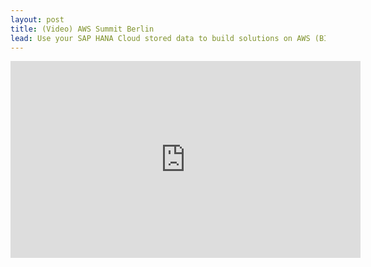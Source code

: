 ```yaml
---
layout: post
title: (Video) AWS Summit Berlin
lead: Use your SAP HANA Cloud stored data to build solutions on AWS (BIZ301)
---
```


<iframe width="560" height="315" src="https://www.youtube.com/embed/Ky5DR_Yq85Q?si=RfyZd-c6wxZb8xeu" title="YouTube video player" frameborder="0" allow="accelerometer; autoplay; clipboard-write; encrypted-media; gyroscope; picture-in-picture; web-share" referrerpolicy="strict-origin-when-cross-origin" allowfullscreen></iframe>